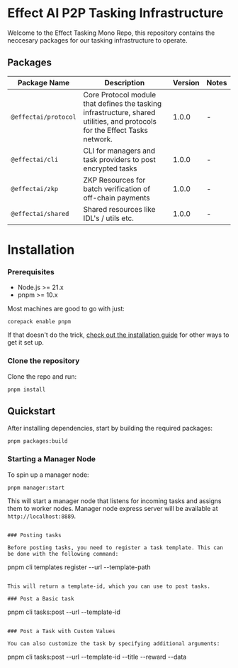 # Effect AI P2P Tasking Infrastructure

Welcome to the Effect Tasking Mono Repo, this repository contains the neccesary packages for our tasking infrastructure to operate.

## Packages

| Package Name         | Description                                                                                                                 | Version | Notes |
| -------------------- | --------------------------------------------------------------------------------------------------------------------------- | ------- | ----- |
| `@effectai/protocol` | Core Protocol module that defines the tasking infrastructure, shared utilities, and protocols for the Effect Tasks network. | 1.0.0   | -     |
| `@effectai/cli`      | CLI for managers and task providers to post encrypted tasks                                                                 | 1.0.0   | -     |
| `@effectai/zkp`      | ZKP Resources for batch verification of off-chain payments                                                                  | 1.0.0   | -     |
| `@effectai/shared`   | Shared resources like IDL's / utils etc.                                                                                    | 1.0.0   | -     |

# Installation

### Prerequisites

- Node.js >= 21.x
- pnpm >= 10.x

Most machines are good to go with just:

```
corepack enable pnpm
```

If that doesn't do the trick, [check out the installation guide](https://pnpm.io/installation) for other ways to get it set up.

### Clone the repository

Clone the repo and run:

`pnpm install`

## Quickstart

After installing dependencies, start by building the required packages:

```
pnpm packages:build
```

### Starting a Manager Node

To spin up a manager node:

```
pnpm manager:start
```

This will start a manager node that listens for incoming tasks and assigns them to worker nodes.
Manager node express server will be available at `http://localhost:8889`.

```

### Posting tasks

Before posting tasks, you need to register a task template. This can be done with the following command:

```

pnpm cli templates register --url <manager-url> --template-path <template-path>

```

This will return a template-id, which you can use to post tasks.

### Post a Basic task

```

pnpm cli tasks:post --url <manager-url> --template-id <template-id>

```

### Post a Task with Custom Values

You can also customize the task by specifying additional arguments:

```

pnpm cli tasks:post --url <manager-url> --template-id <template-id> --title <task-title> --reward <task-reward> --data <task-data>

```

```
